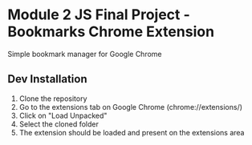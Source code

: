 # Module 2 JS Final Project - Bookmarks Chrome Extension

Simple bookmark manager for Google Chrome

## Dev Installation

1. Clone the repository
2. Go to the extensions tab on Google Chrome (chrome://extensions/)
3. Click on "Load Unpacked"
4. Select the cloned folder
5. The extension should be loaded and present on the extensions area
